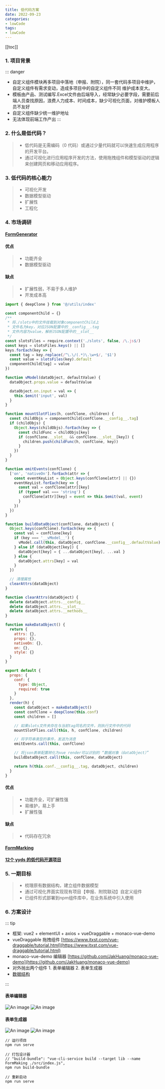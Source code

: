 ```yaml
---
title: 低代码方案
date: 2022-09-23
categories:
- lowCode
tags:
- lowCode
---
```


[[toc]]
### 1. 项目背景
::: danger
* 自定义组件模块再多项目中落地（申报、附院），同一套代码多项目中维护，自定义组件有需求变动，造成多项目中的自定义组件不同 维护成本变大。
* 模板由产品、测试编写.Excel文件由后端导入，经常缺少必要字段，需要前后端人员查找原因，浪费人力成本、时间成本，缺少可视化页面，对维护模板人员不友好
* 自定义组件缺少统一维护地址
* 无法体现前端工作产出
:::


### 2. 什么是低代码？
> * 低代码是无需编码（0 代码）或通过少量代码就可以快速生成应用程序的开发平台。
> * 通过可视化进行应用程序开发的方法，使用拖拽组件和模型驱动的逻辑来创建网页和移动应用程序。

### 3. 低代码的核心能力
> * 可视化开发
> * 数据模型驱动
> * 扩展性
> * 工程化

### 4. 市场调研
#### [FormGenerator](https://mrhj.gitee.io/form-generator/#/)
#### 优点
> * 功能齐全
> * 数据模型驱动
#### 缺点
> * 扩展性弱，不易于多人维护
> * 开发成本高

```js
import { deepClone } from '@/utils/index'

const componentChild = {}
/**
 * 将./slots中的文件挂载到对象componentChild上
 * 文件名为key，对应JSON配置中的__config__.tag
 * 文件内容为value，解析JSON配置中的__slot__
 */
const slotsFiles = require.context('./slots', false, /\.js$/)
const keys = slotsFiles.keys() || []
keys.forEach(key => {
  const tag = key.replace(/^\.\/(.*)\.\w+$/, '$1')
  const value = slotsFiles(key).default
  componentChild[tag] = value
})

function vModel(dataObject, defaultValue) {
  dataObject.props.value = defaultValue

  dataObject.on.input = val => {
    this.$emit('input', val)
  }
}

function mountSlotFlies(h, confClone, children) {
  const childObjs = componentChild[confClone.__config__.tag]
  if (childObjs) {
    Object.keys(childObjs).forEach(key => {
      const childFunc = childObjs[key]
      if (confClone.__slot__ && confClone.__slot__[key]) {
        children.push(childFunc(h, confClone, key))
      }
    })
  }
}

function emitEvents(confClone) {
  ['on', 'nativeOn'].forEach(attr => {
    const eventKeyList = Object.keys(confClone[attr] || {})
    eventKeyList.forEach(key => {
      const val = confClone[attr][key]
      if (typeof val === 'string') {
        confClone[attr][key] = event => this.$emit(val, event)
      }
    })
  })
}

function buildDataObject(confClone, dataObject) {
  Object.keys(confClone).forEach(key => {
    const val = confClone[key]
    if (key === '__vModel__') {
      vModel.call(this, dataObject, confClone.__config__.defaultValue)
    } else if (dataObject[key]) {
      dataObject[key] = { ...dataObject[key], ...val }
    } else {
      dataObject.attrs[key] = val
    }
  })

  // 清理属性
  clearAttrs(dataObject)
}

function clearAttrs(dataObject) {
  delete dataObject.attrs.__config__
  delete dataObject.attrs.__slot__
  delete dataObject.attrs.__methods__
}

function makeDataObject() {
  return {
    attrs: {},
    props: {},
    nativeOn: {},
    on: {},
    style: {}
  }
}

export default {
  props: {
    conf: {
      type: Object,
      required: true
    }
  },
  render(h) {
    const dataObject = makeDataObject()
    const confClone = deepClone(this.conf)
    const children = []

    // 如果slots文件夹存在与当前tag同名的文件，则执行文件中的代码
    mountSlotFlies.call(this, h, confClone, children)

    // 将字符串类型的事件，发送为消息
    emitEvents.call(this, confClone)

    // 将json表单配置转化为vue render可以识别的 “数据对象（dataObject）”
    buildDataObject.call(this, confClone, dataObject)

    return h(this.conf.__config__.tag, dataObject, children)
  }
}

```
#### 优点
> * 功能齐全，可扩展性强
> * 易维护，易上手
> * 扩展性强
#### 缺点
> * 代码存在冗余
#### [FormMarking](http://docs.form.making.link/manual/start.html)

#### [12个 yyds 的低代码开源项目](https://mp.weixin.qq.com/s/2pTDHCQPtnta3I1njPN3iw)

### 5. 一期目标
> * 梳理原有数据结构，建立组件数据模型
> * 通过可视化界面实现现有项目【申报、附院联动】自定义组件
> * 已组件形式部署到npm组件库中，在业务系统中引入使用

### 6. 方案设计
::: tip
* 框架: vue2 + elementUI + axios + vueDraggable + monaco-vue-demo
* vueDraggable 拖拽组件 [https://www.itxst.com/vue-draggable/tutorial.html](https://www.itxst.com/vue-draggable/tutorial.html)
* monaco-vue-demo 编辑器 [https://github.com/JakHuang/monaco-vue-demo](https://github.com/JakHuang/monaco-vue-demo)
* 对外抛出两个组件 1. 表单编辑器 2. 表单生成器
* [数据结构](https://lytgit01.github.io/docs/low-code/low-code-data.html)

:::
#### 表单编辑器
![An image](./3.jpg)
![An image](./1.jpg)
#### 表单生成器
![An image](./4.jpg)
![An image](./2.jpg)
``` text
// 运行项目
npm run serve

// 打包设计器
// "build-bundle": "vue-cli-service build --target lib --name FormMaking ./src/index.js",
npm run build-bundle

// 重新启动
npm run serve
```

